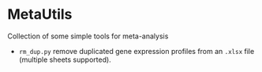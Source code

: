 # MetaUtils
Collection of some simple tools for meta-analysis

* `rm_dup.py` remove duplicated gene expression profiles from an `.xlsx` file (multiple sheets supported).